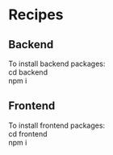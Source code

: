 # Recipes

## Backend

To install backend packages:  
cd backend  
npm i  

## Frontend
To install frontend packages:  
cd frontend  
npm i  

